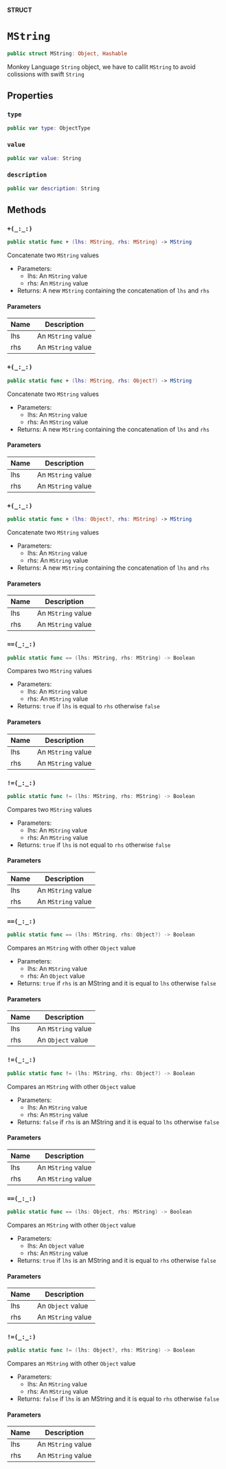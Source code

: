 **STRUCT**

# `MString`

```swift
public struct MString: Object, Hashable
```

Monkey Language `String` object, we have
to callit `MString` to avoid colissions with swift
`String`

## Properties
### `type`

```swift
public var type: ObjectType
```

### `value`

```swift
public var value: String
```

### `description`

```swift
public var description: String
```

## Methods
### `+(_:_:)`

```swift
public static func + (lhs: MString, rhs: MString) -> MString
```

Concatenate two `MString` values
- Parameters:
  - lhs: An `MString` value
  - rhs: An `MString` value
- Returns: A new `MString` containing the concatenation of `lhs` and `rhs`

#### Parameters

| Name | Description |
| ---- | ----------- |
| lhs | An `MString` value |
| rhs | An `MString` value |

### `+(_:_:)`

```swift
public static func + (lhs: MString, rhs: Object?) -> MString
```

Concatenate two `MString` values
- Parameters:
  - lhs: An `MString` value
  - rhs: An `MString` value
- Returns: A new `MString` containing the concatenation of `lhs` and `rhs`

#### Parameters

| Name | Description |
| ---- | ----------- |
| lhs | An `MString` value |
| rhs | An `MString` value |

### `+(_:_:)`

```swift
public static func + (lhs: Object?, rhs: MString) -> MString
```

Concatenate two `MString` values
- Parameters:
  - lhs: An `MString` value
  - rhs: An `MString` value
- Returns: A new `MString` containing the concatenation of `lhs` and `rhs`

#### Parameters

| Name | Description |
| ---- | ----------- |
| lhs | An `MString` value |
| rhs | An `MString` value |

### `==(_:_:)`

```swift
public static func == (lhs: MString, rhs: MString) -> Boolean
```

Compares two `MString` values
- Parameters:
  - lhs: An `MString` value
  - rhs: An `MString` value
- Returns: `true` if `lhs` is equal to `rhs` otherwise `false`

#### Parameters

| Name | Description |
| ---- | ----------- |
| lhs | An `MString` value |
| rhs | An `MString` value |

### `!=(_:_:)`

```swift
public static func != (lhs: MString, rhs: MString) -> Boolean
```

Compares two `MString` values
- Parameters:
  - lhs: An `MString` value
  - rhs: An `MString` value
- Returns: `true` if `lhs` is not equal to `rhs` otherwise `false`

#### Parameters

| Name | Description |
| ---- | ----------- |
| lhs | An `MString` value |
| rhs | An `MString` value |

### `==(_:_:)`

```swift
public static func == (lhs: MString, rhs: Object?) -> Boolean
```

Compares an `MString` with other `Object` value
- Parameters:
  - lhs: An `MString` value
  - rhs: An `Object` value
- Returns: `true` if `rhs` is an MString and it is equal to `lhs` otherwise `false`

#### Parameters

| Name | Description |
| ---- | ----------- |
| lhs | An `MString` value |
| rhs | An `Object` value |

### `!=(_:_:)`

```swift
public static func != (lhs: MString, rhs: Object?) -> Boolean
```

Compares an `MString` with other `Object` value
- Parameters:
  - lhs: An `MString` value
  - rhs: An `MString` value
- Returns: `false` if `rhs` is an MString and it is equal to `lhs` otherwise `false`

#### Parameters

| Name | Description |
| ---- | ----------- |
| lhs | An `MString` value |
| rhs | An `MString` value |

### `==(_:_:)`

```swift
public static func == (lhs: Object, rhs: MString) -> Boolean
```

Compares an `MString` with other `Object` value
- Parameters:
  - lhs: An `Object` value
  - rhs: An `MString` value
- Returns: `true` if `lhs` is an MString and it is equal to `rhs` otherwise `false`

#### Parameters

| Name | Description |
| ---- | ----------- |
| lhs | An `Object` value |
| rhs | An `MString` value |

### `!=(_:_:)`

```swift
public static func != (lhs: Object?, rhs: MString) -> Boolean
```

Compares an `MString` with other `Object` value
- Parameters:
  - lhs: An `MString` value
  - rhs: An `MString` value
- Returns: `false` if `lhs` is an MString and it is equal to `rhs` otherwise `false`

#### Parameters

| Name | Description |
| ---- | ----------- |
| lhs | An `MString` value |
| rhs | An `MString` value |
